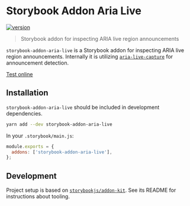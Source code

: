 # Storybook Addon Aria Live

[![version](https://img.shields.io/npm/v/storybook-addon-aria-live)](https://www.npmjs.com/package/storybook-addon-aria-live)

> Storybook addon for inspecting ARIA live region announcements

`storybook-addon-aria-live` is a Storybook addon for inspecting ARIA live region announcements. Internally it is utilizing [`aria-live-capture`](https://www.npmjs.com/package/aria-live-capture) for announcement detection.

[Test online](https://ariperkkio.github.io/storybook-addon-aria-live/)

## Installation

`storybook-addon-aria-live` should be included in development dependencies.

```bash
yarn add --dev storybook-addon-aria-live
```

In your `.storybook/main.js`:

```js
module.exports = {
  addons: ['storybook-addon-aria-live'],
};
```

## Development

Project setup is based on [`storybookjs/addon-kit`](https://github.com/storybookjs/addon-kit). See its README for instructions about tooling.
